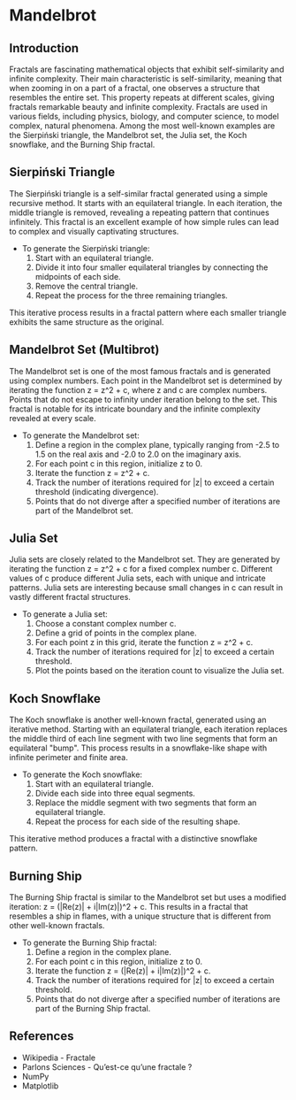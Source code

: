 # Mandelbrot

## Introduction
Fractals are fascinating mathematical objects that exhibit self-similarity and infinite complexity. Their main characteristic is self-similarity, meaning that when zooming in on a part of a fractal, one observes a structure that resembles the entire set. This property repeats at different scales, giving fractals remarkable beauty and infinite complexity. Fractals are used in various fields, including physics, biology, and computer science, to model complex, natural phenomena. Among the most well-known examples are the Sierpiński triangle, the Mandelbrot set, the Julia set, the Koch snowflake, and the Burning Ship fractal.

## Sierpiński Triangle
The Sierpiński triangle is a self-similar fractal generated using a simple recursive method. It starts with an equilateral triangle. In each iteration, the middle triangle is removed, revealing a repeating pattern that continues infinitely. This fractal is an excellent example of how simple rules can lead to complex and visually captivating structures.

- To generate the Sierpiński triangle:
  1. Start with an equilateral triangle.
  2. Divide it into four smaller equilateral triangles by connecting the midpoints of each side.
  3. Remove the central triangle.
  4. Repeat the process for the three remaining triangles.

This iterative process results in a fractal pattern where each smaller triangle exhibits the same structure as the original.

## Mandelbrot Set (Multibrot)
The Mandelbrot set is one of the most famous fractals and is generated using complex numbers. Each point in the Mandelbrot set is determined by iterating the function z = z^2 + c, where z and c are complex numbers. Points that do not escape to infinity under iteration belong to the set. This fractal is notable for its intricate boundary and the infinite complexity revealed at every scale.

- To generate the Mandelbrot set:
  1. Define a region in the complex plane, typically ranging from -2.5 to 1.5 on the real axis and -2.0 to 2.0 on the imaginary axis.
  2. For each point c in this region, initialize z to 0.
  3. Iterate the function z = z^2 + c.
  4. Track the number of iterations required for |z| to exceed a certain threshold (indicating divergence).
  5. Points that do not diverge after a specified number of iterations are part of the Mandelbrot set.

## Julia Set
Julia sets are closely related to the Mandelbrot set. They are generated by iterating the function z = z^2 + c for a fixed complex number c. Different values of c produce different Julia sets, each with unique and intricate patterns. Julia sets are interesting because small changes in c can result in vastly different fractal structures.

- To generate a Julia set:
  1. Choose a constant complex number c.
  2. Define a grid of points in the complex plane.
  3. For each point z in this grid, iterate the function z = z^2 + c.
  4. Track the number of iterations required for |z| to exceed a certain threshold.
  5. Plot the points based on the iteration count to visualize the Julia set.

## Koch Snowflake
The Koch snowflake is another well-known fractal, generated using an iterative method. Starting with an equilateral triangle, each iteration replaces the middle third of each line segment with two line segments that form an equilateral "bump". This process results in a snowflake-like shape with infinite perimeter and finite area.

- To generate the Koch snowflake:
  1. Start with an equilateral triangle.
  2. Divide each side into three equal segments.
  3. Replace the middle segment with two segments that form an equilateral triangle.
  4. Repeat the process for each side of the resulting shape.

This iterative method produces a fractal with a distinctive snowflake pattern.

## Burning Ship
The Burning Ship fractal is similar to the Mandelbrot set but uses a modified iteration: z = (|Re(z)| + i|Im(z)|)^2 + c. This results in a fractal that resembles a ship in flames, with a unique structure that is different from other well-known fractals.

- To generate the Burning Ship fractal:
  1. Define a region in the complex plane.
  2. For each point c in this region, initialize z to 0.
  3. Iterate the function z = (|Re(z)| + i|Im(z)|)^2 + c.
  4. Track the number of iterations required for |z| to exceed a certain threshold.
  5. Points that do not diverge after a specified number of iterations are part of the Burning Ship fractal.

## References
- Wikipedia - Fractale
- Parlons Sciences - Qu’est-ce qu’une fractale ?
- NumPy
- Matplotlib
